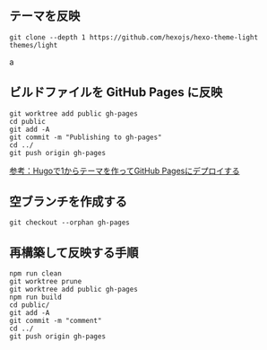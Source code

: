 ## テーマを反映

```
git clone --depth 1 https://github.com/hexojs/hexo-theme-light themes/light
```

a
## ビルドファイルを GitHub Pages に反映

```
git worktree add public gh-pages
cd public
git add -A
git commit -m "Publishing to gh-pages"
cd ../
git push origin gh-pages
```

[参考：Hugoで1からテーマを作ってGitHub Pagesにデプロイする](https://www.membersedge.co.jp/blog/create-hugo-theme-and-deploy-to-github-pages/)

## 空ブランチを作成する

```
git checkout --orphan gh-pages
```

## 再構築して反映する手順

```
npm run clean
git worktree prune
git worktree add public gh-pages
npm run build
cd public/
git add -A
git commit -m "comment"
cd ../
git push origin gh-pages
```
